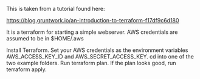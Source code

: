 This is taken from a tutorial found here:

https://blog.gruntwork.io/an-introduction-to-terraform-f17df9c6d180

It is a terraform for starting a simple webserver.  AWS credentials are assumed to be in $HOME/.aws

Install Terraform.
Set your AWS credentials as the environment variables AWS_ACCESS_KEY_ID and AWS_SECRET_ACCESS_KEY.
cd into one of the two example folders.
Run terraform plan.
If the plan looks good, run terraform apply.
   
